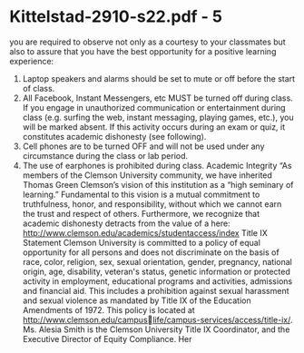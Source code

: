 # Kittelstad-2910-s22.pdf - 5

you are required to observe not only as a courtesy to your
classmates but also to assure that you have the best opportunity for
a positive learning experience:
1. Laptop speakers and alarms should be set to mute or off
before the start of class.
2. All Facebook, Instant Messengers, etc MUST be turned off
during class. If you engage in unauthorized communication
or entertainment during class (e.g. surfing the web, instant
messaging, playing games, etc.), you will be marked
absent. If this activity occurs during an exam or quiz, it
constitutes academic dishonesty (see following).
3. Cell phones are to be turned OFF and will not be used under
any circumstance during the class or lab period.
4. The use of earphones is prohibited during class.
Academic Integrity
“As members of the Clemson University community, we have
inherited Thomas Green Clemson’s vision of this institution as a “high
seminary of learning.” Fundamental to this vision is a mutual
commitment to truthfulness, honor, and responsibility, without which
we cannot earn the trust and respect of others. Furthermore, we
recognize that academic dishonesty detracts from the value of a
here:
http://www.clemson.edu/academics/studentaccess/index
Title IX Statement
Clemson University is committed to a
policy of equal opportunity for all
persons and does not discriminate on the
basis of race, color, religion, sex, sexual
orientation, gender, pregnancy, national
origin, age, disability, veteran's status,
genetic information or protected activity
in employment, educational programs
and activities, admissions and financial
aid. This includes a prohibition against
sexual harassment and sexual violence as
mandated by Title IX of the Education
Amendments of 1972. This policy is
located at
http://www.clemson.edu/campuslife/campus-services/access/title-ix/. Ms.
Alesia Smith is the Clemson University
Title IX Coordinator, and the Executive
Director of Equity Compliance. Her